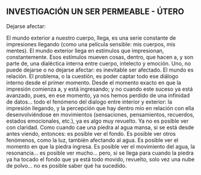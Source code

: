 ## INVESTIGACIÓN UN SER PERMEABLE - ÚTERO

Dejarse afectar:

El mundo exterior a nuestro cuerpo, llega, es una serie constante de impresiones llegando (como una película sensible: mis cuerpos, mis mentes). El mundo exterior llega en estímulos que impresionan, constantemente. Esos estímulos mueven cosas, dentro, que hacen a, y son parte de, una dialéctica interna entre cuerpo, intelecto y emoción. Uno, no puede dejarse o no dejarse afectar: es inevitable ser afectado. El mundo es relación. El problema, o la cuestión, es poder captar todo ese diálogo interno desde el primer momento. Desde el momento exacto en que la impresión comienza a, y está ingresando; y no cuando este suceso ya está avanzado, pues, en ese momento, ya nos hemos perdido de una infinidad de datos... todo el fenómeno del dialogo entre interior y exterior: la impresión llegando, y la percepción que hay dentro mío en relación con ella desenvolviéndose en movimientos (sensaciones, pensamientos, recuerdos, estados emocionales, etc.), ya es algo muy revuelto. Ya no es posible ver con claridad.
Como cuando cae una piedra al agua mansa, si se está desde antes viendo, entonces: es posible ver el fondo. Es posible ver otros fenómenos, como la luz, también afectando al agua. Es posible ver el momento en que la piedra ingresa. Es posible ver el movimiento del agua, la resonancia… es posible ver mucho... pero, si se llega para cuando la piedra ya ha tocado el fondo que ya está todo movido, revuelto, solo vez una nube de polvo... no es posible saber qué ha sucedido.